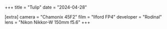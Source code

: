 +++
title =  "Tulip"
date =  "2024-04-28"

[extra]
camera = "Chamonix 45F2"
film =  "Ilford FP4"
developer =  "Rodinal"
lens = "Nikon Nikkor-W 150mm f5.6"
+++
